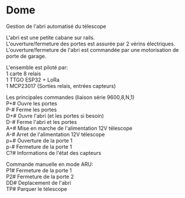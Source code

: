 # Dome
Gestion de l'abri automatisé du télescope

L'abri est une petite cabane sur rails.<br>
L'ouverture/fermeture des portes est assurée par 2 vérins électriques. <br>
L'ouverture/fermeture de l'abri est commandée par une motorisation de porte de garage.

L'ensemble est piloté par: <br>
  1 carte 8 relais <br>
  1 TTGO ESP32 + LoRa<br>
  1 MCP23017 (Sorties relais, entrées capteurs)

Les principales commandes (liaison série 9600,8,N,1) <br>
  P+# Ouvre les portes <br>
  P-# Ferme les portes <br>
  D+# Ouvre l'abri (et les portes si besoin) <br>
  D-# Ferme l'abri et les portes <br>
  A+# Mise en marche de l'alimentation 12V télescope<br>
  A-# Arret de l'alimentation 12V télescope<br>
  p+# Ouverture de la porte 1 <br>
  p-# Fermeture de la porte 1 <br>
  C?# Informations de l'état des capteurs <br>
  
Commande manuelle en mode ARU:<br>
	P1#	Fermeture de la porte 1<br>
	P2# Fermeture de la porte 2<br>
	DD#	Deplacement de l'abri<br>
	TP#	Parquer le télescope<br>